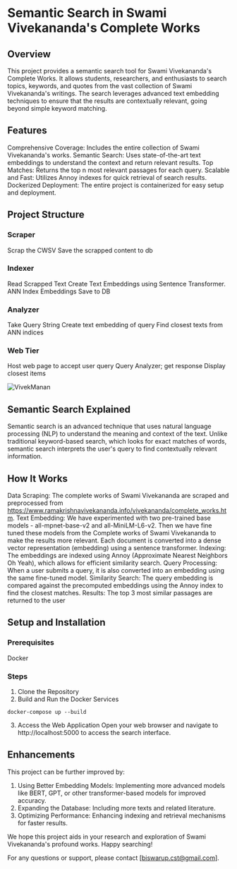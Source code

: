 # Semantic Search in Swami Vivekananda's Complete Works
## Overview
This project provides a semantic search tool for Swami Vivekananda's Complete Works. It allows students, researchers, and enthusiasts to search topics, keywords, and quotes from the vast collection of Swami Vivekananda's writings. The search leverages advanced text embedding techniques to ensure that the results are contextually relevant, going beyond simple keyword matching.
## Features
Comprehensive Coverage: Includes the entire collection of Swami Vivekananda's works.
Semantic Search: Uses state-of-the-art text embeddings to understand the context and return relevant results.
Top Matches: Returns the top n most relevant passages for each query.
Scalable and Fast: Utilizes Annoy indexes for quick retrieval of search results.
Dockerized Deployment: The entire project is containerized for easy setup and deployment.
## Project Structure
### Scraper
Scrap the CWSV
Save the scrapped content to db
### Indexer
Read Scrapped Text
Create Text Embeddings using Sentence Transformer.
ANN Index Embeddings 
Save to DB
### Analyzer
Take Query String
Create text embedding of query
Find closest texts from ANN indices
### Web Tier
Host web page to accept user query
Query Analyzer; get response
Display closest items

![VivekManan](https://github.com/biswarup90/VivekManan/assets/3035219/a6b0f08e-31a0-4bf9-b6c9-ddaa1a6a1c5a)


## Semantic Search Explained
Semantic search is an advanced technique that uses natural language processing (NLP) to understand the meaning and context of the text. Unlike traditional keyword-based search, which looks for exact matches of words, semantic search interprets the user's query to find contextually relevant information.
## How It Works
Data Scraping: The complete works of Swami Vivekananda are scraped and preprocessed from https://www.ramakrishnavivekananda.info/vivekananda/complete_works.htm.
Text Embedding: We have experimented with two pre-trained base models - all-mpnet-base-v2 and all-MiniLM-L6-v2.
Then we have fine tuned these models from the Complete works of Swami Vivekananda to make the results more relevant. Each document is converted into a dense vector representation (embedding) using a sentence transformer.
Indexing: The embeddings are indexed using Annoy (Approximate Nearest Neighbors Oh Yeah), which allows for efficient similarity search.
Query Processing: When a user submits a query, it is also converted into an embedding using the same fine-tuned model.
Similarity Search: The query embedding is compared against the precomputed embeddings using the Annoy index to find the closest matches.
Results: The top 3 most similar passages are returned to the user
## Setup and Installation
### Prerequisites
Docker
### Steps
1. Clone the Repository
2. Build and Run the Docker Services
```
docker-compose up --build
```
3. Access the Web Application
Open your web browser and navigate to http://localhost:5000 to access the search interface.
## Enhancements
This project can be further improved by:

1. Using Better Embedding Models: Implementing more advanced models like BERT, GPT, or other transformer-based models for improved accuracy.
2. Expanding the Database: Including more texts and related literature.
3. Optimizing Performance: Enhancing indexing and retrieval mechanisms for faster results.

We hope this project aids in your research and exploration of Swami Vivekananda's profound works. Happy searching!

For any questions or support, please contact [biswarup.cst@gmail.com].

